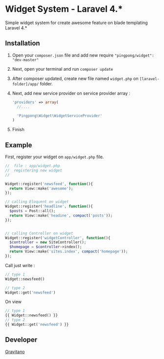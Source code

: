Widget System - Laravel 4.*
======

Simple widget system for create awesome feature on blade templating Laravel 4.*

Installation
------------

1. Open your `composer.json` file and add new require `"pingpong/widget": "dev-master"`
2. Next, open your terminal and run `composer update`
3. After composer updated, create new file named `widget.php` on `[laravel-folder]/app/` folder.
4. Next, add new service provider on service provider array :
  
    ```php
    'providers' => array(
      //....

      'Pingpong\Widget\WidgetServiceProvider'
    )
    ```
    
5. Finish

Example
-------
First, register your widget on `app/widget.php` file.

  ```php
  //  file : app/widget.php
  //  registering new widget
  //
  
  Widget::register('newsfeed', function(){
    return View::make('awesome');
  });
  
  // calling Eloquent on widget
  Widget::register('headline', function(){
    $posts = Post::all();
    return View::make('headine', compact('posts'));
  });
  
  
  // calling Controller on widget
  Widget::register('widgetController', function(){
    $controller = new SiteController();
    $homepage = $controller->index();
    return View::make('sites.index', compact('homepage'));
  });
  
  ```
  
Call just write :
  
  ```php
  // type 1
  Widget::newsfeed()
  
  // type 2
  Widget::get('newsfeed')
  ```
  
On view
  
  ```php
  // type 1
  {{ Widget::newsfeed() }}
  // type 2
  {{ Widget::get('newsfeed') }}
  ```
  
Developer
--------
[Gravitano](https://github.com/gravitano)

